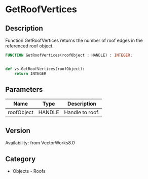 # GetRoofVertices

## Description
Function GetRoofVertices returns the number of roof edges in the referenced roof object.

```pascal
FUNCTION GetRoofVertices(roofObject : HANDLE) : INTEGER;
```

```python

def vs.GetRoofVertices(roofObject):
    return INTEGER
```

## Parameters
|Name|Type|Description|
|---|---|---|
|roofObject|HANDLE|Handle to roof.|

## Version
Availability: from VectorWorks8.0
## Category
* Objects - Roofs

